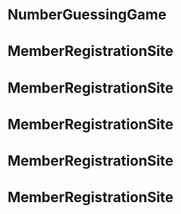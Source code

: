 # NumberGuessingGame
# MemberRegistrationSite
# MemberRegistrationSite
# MemberRegistrationSite
# MemberRegistrationSite
# MemberRegistrationSite
